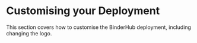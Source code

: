 # Customising your Deployment

This section covers how to customise the BinderHub deployment, including changing the logo.

